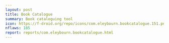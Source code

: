 ```yaml
---
layout: post
title: Book Catalogue
summary: Book cataloguing tool
icon: https://f-droid.org/repo/icons/com.eleybourn.bookcatalogue.151.png
nflaws: 185
report: reports/com.eleybourn.bookcatalogue.html
---
```

